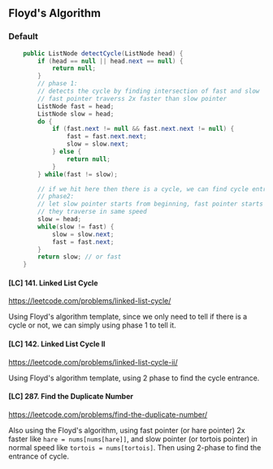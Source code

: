 ## Floyd's Algorithm
### Default

```java
    public ListNode detectCycle(ListNode head) {
        if (head == null || head.next == null) {
            return null;
        }
        // phase 1: 
        // detects the cycle by finding intersection of fast and slow
        // fast pointer traverss 2x faster than slow pointer
        ListNode fast = head;
        ListNode slow = head;
        do {
            if (fast.next != null && fast.next.next != null) {
                fast = fast.next.next;
                slow = slow.next;
            } else {
                return null;
            }
        } while(fast != slow);

        // if we hit here then there is a cycle, we can find cycle entrance in phase 2
        // phase2:
        // let slow pointer starts from beginning, fast pointer starts from intersection 
        // they traverse in same speed
        slow = head;
        while(slow != fast) {
            slow = slow.next;
            fast = fast.next;
        }
        return slow; // or fast
    }
```

#### [LC] 141. Linked List Cycle
https://leetcode.com/problems/linked-list-cycle/

Using Floyd's algorithm template, since we only need to tell if there is a cycle or not, we can simply using phase 1 to tell it.

#### [LC] 142. Linked List Cycle II
https://leetcode.com/problems/linked-list-cycle-ii/

Using Floyd's algorithm template, using 2 phase to find the cycle entrance.

#### [LC] 287. Find the Duplicate Number
https://leetcode.com/problems/find-the-duplicate-number/

Also using the Floyd's algorithm, using fast pointer (or hare pointer) 2x faster like `hare = nums[nums[hare]]`, and slow pointer (or tortois pointer) in normal speed like `tortois = nums[tortois]`. Then using 2-phase to find the entrance of cycle.